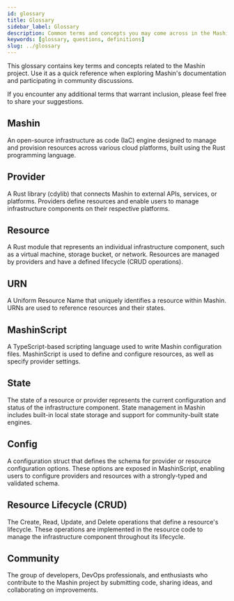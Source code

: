 ```yaml
---
id: glossary
title: Glossary
sidebar_label: Glossary
description: Common terms and concepts you may come across in the Mashin ecosystem.
keywords: [glossary, questions, definitions]
slug: ../glossary
---
```


This glossary contains key terms and concepts related to the Mashin project. Use it as a quick reference when exploring Mashin's documentation and participating in community discussions. 

If you encounter any additional terms that warrant inclusion, please feel free to share your suggestions.

## Mashin 
An open-source infrastructure as code (IaC) engine designed to manage and provision resources across various cloud platforms, built using the Rust programming language.

## Provider
A Rust library (cdylib) that connects Mashin to external APIs, services, or platforms. Providers define resources and enable users to manage infrastructure components on their respective platforms.

## Resource
A Rust module that represents an individual infrastructure component, such as a virtual machine, storage bucket, or network. Resources are managed by providers and have a defined lifecycle (CRUD operations).

## URN
A Uniform Resource Name that uniquely identifies a resource within Mashin. URNs are used to reference resources and their states.

## MashinScript
A TypeScript-based scripting language used to write Mashin configuration files. MashinScript is used to define and configure resources, as well as specify provider settings.

## State
The state of a resource or provider represents the current configuration and status of the infrastructure component. State management in Mashin includes built-in local state storage and support for community-built state engines.

## Config 
A configuration struct that defines the schema for provider or resource configuration options. These options are exposed in MashinScript, enabling users to configure providers and resources with a strongly-typed and validated schema.

## Resource Lifecycle (CRUD)
The Create, Read, Update, and Delete operations that define a resource's lifecycle. These operations are implemented in the resource code to manage the infrastructure component throughout its lifecycle.

## Community
The group of developers, DevOps professionals, and enthusiasts who contribute to the Mashin project by submitting code, sharing ideas, and collaborating on improvements.

